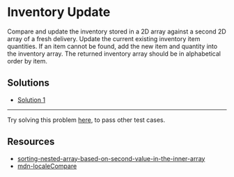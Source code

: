 # Inventory Update

Compare and update the inventory stored in a 2D array against a second 2D array of a fresh delivery. Update the current existing inventory item quantities. If an item cannot be found, add the new item and quantity into the inventory array. The returned inventory array should be in alphabetical order by item.

## Solutions 

- [Solution 1](solution1.js)
---

Try solving this problem [here](https://www.freecodecamp.org/learn/coding-interview-prep/algorithms/inventory-update), to pass other test cases. 

## Resources 

- [sorting-nested-array-based-on-second-value-in-the-inner-array](https://stackoverflow.com/questions/39952525/sorting-nested-array-based-on-second-value-in-the-inner-array-in-javascript)
- [mdn-localeCompare](https://developer.mozilla.org/en-US/docs/Web/JavaScript/Reference/Global_Objects/String/localeCompare)

